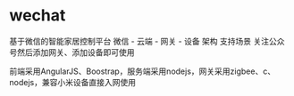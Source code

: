 # wechat
基于微信的智能家居控制平台
微信 - 云端 - 网关 - 设备 架构
支持场景
关注公众号然后添加网关、添加设备即可使用

前端采用AngularJS、Boostrap，服务端采用nodejs，网关采用zigbee、c、nodejs，兼容小米设备直接入网使用
